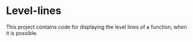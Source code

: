 # Level-lines

This project contains code for displaying the level lines of a function, when it is possible.
